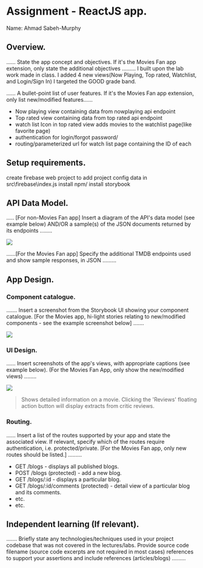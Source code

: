 # Assignment - ReactJS app.

Name: Ahmad Sabeh-Murphy

## Overview.

...... State the app concept and objectives. If it's the Movies Fan app extension, only state the additional objectives .........
I built upon the lab work made in class. 
I added 4 new views(Now Playing, Top rated, Watchlist, and Login/Sign In)
I targeted the GOOD grade band.

...... A bullet-point list of user features. If it's the Movies Fan app extension, only list new/modified features...... 
 
 + Now playing view containing data from nowplaying api endpoint
 + Top rated view containing data from top rated api endpoint
 + watch list Icon in top rated view adds movies to the watchlist page(like favorite page)
 + authentication for login/forgot password/
 + routing/parameterized url for watch list page containing the ID of each

## Setup requirements.

create firebase web project to add project config data in src\firebase\index.js
install npm/ install storybook

## API Data Model.

..... [For non-Movies Fan app] Insert a diagram of the API's data model (see example below) AND/OR a sample(s) of the JSON documents returned by its endpoints ........

![][model]

......[For the Movies Fan app] Specify the additional TMDB endpoints used and show sample responses, in JSON .........

## App Design.

### Component catalogue.

....... Insert a screenshot from the Storybook UI showing your component catalogue. [For the Movies app, hi-light stories relating to new/modified components - see the example screenshot below] .......

![][stories]

### UI Design.

...... Insert screenshots of the app's views, with appropriate captions (see example below). (For the Movies Fan App, only show the new/modified views) ........

![][view]
>Shows detailed information on a movie. Clicking the 'Reviews' floating action button will display extracts from critic reviews.

### Routing.

...... Insert a list of the routes supported by your app and state the associated view. If relevant, specify which of the routes require authentication, i.e. protected/private. [For the Movies Fan app, only new routes should be listed.] ......... 

+ GET /blogs - displays all published blogs.
+ POST /blogs (protected) - add a new blog.
+ GET /blogs/:id - displays a particular blog.
+ GET /blogs/:id/comments (protected) - detail view of a particular blog and its comments.
+ etc.
+ etc.

## Independent learning (If relevant).

....... Briefly state any technologies/techniques used in your project codebase that was not covered in the lectures/labs. Provide source code filename (source code excerpts are not required in most cases) references to support your assertions and include references (articles/blogs) ......... 


[model]: ./data.jpg
[view]: ./view.png
[stories]: ./storybook.png